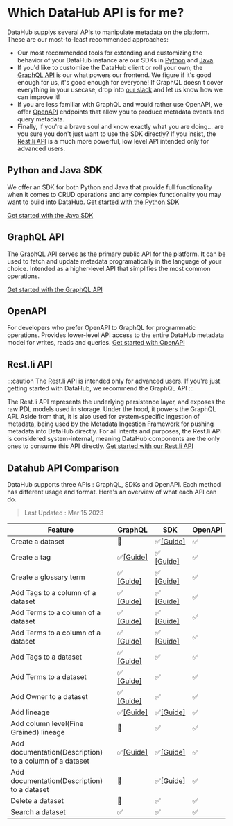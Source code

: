 # Which DataHub API is for me?

DataHub supplys several APIs to manipulate metadata on the platform. These are our most-to-least recommended approaches:

- Our most recommended tools for extending and customizing the behavior of your DataHub instance are our SDKs in [Python](metadata-ingestion/as-a-library.md) and [Java](metadata-integration/java/as-a-library.md).
- If you'd like to customize the DataHub client or roll your own; the [GraphQL API](docs/api/graphql/getting-started.md) is our what powers our frontend. We figure if it's good enough for us, it's good enough for everyone! If GraphQL doesn't cover everything in your usecase, drop into [our slack](docs/slack.md) and let us know how we can improve it! 
- If you are less familiar with GraphQL and would rather use OpenAPI, we offer [OpenAPI](docs/api/openapi/openapi-usage-guide.md) endpoints that allow you to produce metadata events and query metadata.
- Finally, if you're a brave soul and know exactly what you are doing... are you sure you don't just want to use the SDK directly? If you insist, the [Rest.li API](docs/api/restli/restli-overview.md) is a much more powerful, low level API intended only for advanced users.

## Python and Java SDK

We offer an SDK for both Python and Java that provide full functionality when it comes to CRUD operations and any complex functionality you may want to build into DataHub.
<a
    className='button button--primary button--lg'
    href="/docs/metadata-ingestion/as-a-library">
Get started with the Python SDK
</a>

<a
    className='button button--primary button--lg'
    href="/docs/metadata-integration/java/as-a-library">
Get started with the Java SDK
</a>

## GraphQL API

The GraphQL API serves as the primary public API for the platform. It can be used to fetch and update metadata programatically in the language of your choice. Intended as a higher-level API that simplifies the most common operations.

<a
    className='button button--primary button--lg'
    href="/docs/api/graphql/getting-started">
Get started with the GraphQL API
</a>

## OpenAPI

For developers who prefer OpenAPI to GraphQL for programmatic operations. Provides lower-level API access to the entire DataHub metadata model for writes, reads and queries.
<a
    className='button button--primary button--lg'
    href="/docs/api/openapi/openapi-usage-guide">
Get started with OpenAPI
</a>

## Rest.li API

:::caution
The Rest.li API is intended only for advanced users. If you're just getting started with DataHub, we recommend the GraphQL API
:::

The Rest.li API represents the underlying persistence layer, and exposes the raw PDL models used in storage. Under the hood, it powers the GraphQL API. Aside from that, it is also used for system-specific ingestion of metadata, being used by the Metadata Ingestion Framework for pushing metadata into DataHub directly. For all intents and purposes, the Rest.li API is considered system-internal, meaning DataHub components are the only ones to consume this API directly.
<a
    className='button button--primary button--lg'
    href="/docs/api/restli/restli-overview">
Get started with our Rest.li API
</a>

## Datahub API Comparison
DataHub supports three APIs : GraphQL, SDKs and OpenAPI. Each method has different usage and format. 
Here's an overview of what each API can do. 


> Last Updated : Mar 15 2023

| Feature                            | GraphQL                                                      | SDK                                                          | OpenAPI |
|------------------------------------|--------------------------------------------------------------|--------------------------------------------------------------|---------|
| Create a dataset                                       | 🚫                                                             | ✅[[Guide]](/docs/api/tutorials/creating-datasets.md)         | ✅       |
| Create a tag                                           | ✅[[Guide]](/docs/api/tutorials/creating-tags.md)             | ✅ [[Guide]](/docs/api/tutorials/creating-tags.md)            | ✅   |
| Create a glossary term                                 | ✅ [[Guide]](/docs/api/tutorials/creating-terms.md)           | ✅ [[Guide]](/docs/api/tutorials/creating-terms.md)           | ✅   |
| Add Tags to a column of a dataset  | ✅  [[Guide]](/docs/api/tutorials/adding-tags.md)             | ✅ [[Guide]](/docs/api/tutorials/adding-tags.md)              | ✅       |
| Add Terms to a column of a dataset | ✅  [[Guide]](/docs/api/tutorials/adding-terms.md)            | ✅ [[Guide]](/docs/api/tutorials/adding-terms.md)             | ✅       |
| Add Terms to a column of a dataset | ✅  [[Guide]](/docs/api/tutorials/adding-ownerships.md)       | ✅ [[Guide]](/docs/api/tutorials/adding-ownerships.md)        | ✅       |
| Add Tags to a dataset              | ✅  [[Guide]](/docs/api/tutorials/adding-tags.md)             | ✅                                                            | ✅       |
| Add Terms to a dataset             | ✅  [[Guide]](/docs/api/tutorials/adding-terms.md)            | ✅                                                            | ✅       |
| Add Owner to a dataset             | ✅  [[Guide]](/docs/api/tutorials/adding-ownerships.md)       | ✅                                                            | ✅       |
| Add lineage                                            | ✅[[Guide]](/docs/api/tutorials/adding-lineage.md)            | ✅[[Guide]]([[Guide]](/docs/api/tutorials/adding-lineage.md)) | ✅       |
| Add column level(Fine Grained) lineage                 | 🚫                                                             | ✅                                                            | ✅   |
| Add documentation(Description) to a column of a dataset | ✅[[Guide]](/docs/api/tutorials/adding-column-description.md) | ✅[[Guide]](/docs/api/tutorials/adding-column-description.md) | ✅   |
| Add documentation(Description) to a dataset            | 🚫                                                             | ✅[[Guide]](/docs/api/tutorials/adding-dataset-description.md) | ✅   |
| Delete a dataset                                       | 🚫                                                             | ✅                                                            | ✅       |
| Search a dataset                                       | ✅                                                            | ✅                                                            | ✅       |
